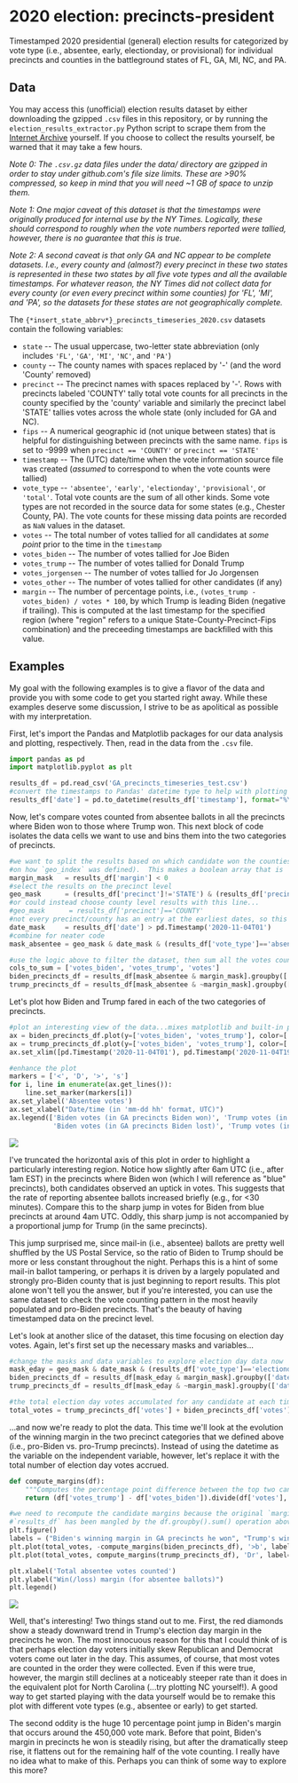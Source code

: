 # 2020 election: precincts-president
Timestamped 2020 presidential (general) election results for categorized by vote type (i.e., absentee, early, electionday, or provisional) for individual precincts and counties in the battleground states of FL, GA, MI, NC, and PA.

## Data

You may access this (unofficial) election results dataset by either downloading the gzipped `.csv` files in this repository, or by running the `election_results_extractor.py` Python script to scrape them from the [Internet Archive](https://web.archive.org) yourself.  If you choose to collect the results yourself, be warned that it may take a few hours.

   *Note 0: The `.csv.gz` data files under the data/ directory are gzipped in order to stay under github.com's file size limits.  These are >90% compressed, so keep in mind that you will need ~1 GB of space to unzip them.*

   *Note 1: One major caveat of this dataset is that the timestamps were originally produced for internal use by the NY Times.  Logically, these should correspond to roughly when the vote numbers reported were tallied, however, there is no guarantee that this is true.*

   *Note 2: A second caveat is that only GA and NC appear to be complete datasets.  I.e., every county and (almost?) every precinct in these two states is represented in these two states by all five vote types and all the available timestamps.  For whatever reason, the NY Times did not collect data for every county (or even every precinct within some counties) for 'FL', 'MI', and 'PA', so the datasets for these states are not geographically complete.*

The `{*insert_state_abbrv*}_precincts_timeseries_2020.csv` datasets contain the following variables:

* `state`             -- The usual uppercase, two-letter state abbreviation (only includes `'FL'`, `'GA'`, `'MI'`, `'NC'`, and `'PA'`)
* `county`            -- The county names with spaces replaced by '-' (and the word 'County' removed)
* `precinct`          -- The precinct names with spaces replaced by '-'.  Rows with precincts labeled 'COUNTY' tally total vote counts for all precincts in the county specified by the 'county' variable and similarly the precinct label 'STATE' tallies votes across the whole state (only included for GA and NC).
* `fips`              -- A numerical geographic id (not unique between states) that is helpful for distinguishing between precincts with the same name.  `fips` is set to -9999 when `precinct == 'COUNTY'` or `precinct == 'STATE'`
* `timestamp`         -- The (UTC) date/time when the vote information source file was created (*assumed* to correspond to when the vote counts were tallied)
* `vote_type`         -- `'absentee'`, `'early'`, `'electionday'`, `'provisional'`, or `'total'`.  Total vote counts are the sum of all other kinds.  Some vote types are not recorded in the source data for some states (e.g., Chester County, PA).  The vote counts for these missing data points are recorded as `NaN` values in the dataset.
* `votes`             -- The total number of votes tallied for all candidates at *some point* prior to the time in the `timestamp`
* `votes_biden`       -- The number of votes tallied for Joe Biden
* `votes_trump`       -- The number of votes tallied for Donald Trump
* `votes_jorgensen`   -- The number of votes tallied for Jo Jorgensen
* `votes_other`       -- The number of votes tallied for other candidates (if any)
* `margin`            -- The number of percentage points, i.e., `(votes_trump - votes_biden) / votes * 100`, by which Trump is leading Biden (negative if trailing).  This is computed at the last timestamp for the specified region (where "region" refers to a unique State-County-Precinct-Fips combination) and the preceeding timestamps are backfilled with this value.

## Examples

My goal with the following examples is to give a flavor of the data and provide you with some code to get you started right away.  While these examples deserve some discussion, I strive to be as apolitical as possible with my interpretation.  

First, let's import the Pandas and Matplotlib packages for our data analysis and plotting, respectively.  Then, read in the data from the `.csv` file.
```python
import pandas as pd
import matplotlib.pyplot as plt

results_df = pd.read_csv('GA_precincts_timeseries_test.csv')
#convert the timestamps to Pandas' datetime type to help with plotting
results_df['date'] = pd.to_datetime(results_df['timestamp'], format="%Y-%m-%dT%H:%M:%S")
```

Now, let's compare votes counted from absentee ballots in all the precincts where Biden won to those where Trump won.  This next block of code isolates the data cells we want to use and bins them into the two categories of precincts.
```python
#we want to split the results based on which candidate won the counties (or precincts depending
#on how `geo_index` was defined).  This makes a boolean array that is `True` where Biden won
margin_mask   = results_df['margin'] < 0
#select the results on the precinct level
geo_mask      = (results_df['precinct']!='STATE') & (results_df['precinct']!='COUNTY')
#or could instead choose county level results with this line...
#geo_mask      = results_df['precinct']=='COUNTY'
#not every precinct/county has an entry at the earliest dates, so this cutoff keeps the comparisons uniform
date_mask     = results_df['date'] > pd.Timestamp('2020-11-04T01')
#combine for neater code
mask_absentee = geo_mask & date_mask & (results_df['vote_type']=='absentee')

#use the logic above to filter the dataset, then sum all the votes counted under each timestamp/datetime
cols_to_sum = ['votes_biden', 'votes_trump', 'votes']
biden_precincts_df = results_df[mask_absentee & margin_mask].groupby(['date'])[cols_to_sum].sum()
trump_precincts_df = results_df[mask_absentee & ~margin_mask].groupby(['date'])[cols_to_sum].sum()
```

Let's plot how Biden and Trump fared in each of the two categories of precincts.
```python
#plot an interesting view of the data...mixes matplotlib and built-in pandas plotting support
ax = biden_precincts_df.plot(y=['votes_biden', 'votes_trump'], color=['b','orange'], ylim=(0, 850000))
ax = trump_precincts_df.plot(y=['votes_biden', 'votes_trump'], color=['c','r'], ylim=(0, 850000), ax=ax)
ax.set_xlim([pd.Timestamp('2020-11-04T01'), pd.Timestamp('2020-11-04T19')])

#enhance the plot
markers = ['<', 'D', '>', 's']
for i, line in enumerate(ax.get_lines()):
    line.set_marker(markers[i])
ax.set_ylabel('Absentee votes')
ax.set_xlabel("Date/time (in 'mm-dd hh' format, UTC)")
ax.legend(['Biden votes (in GA precincts Biden won)', 'Trump votes (in GA precincts Biden won)',
           'Biden votes (in GA precincts Biden lost)', 'Trump votes (in GA precincts Biden lost)'])
```
![](./example_fig1.png)

I've truncated the horizontal axis of this plot in order to highlight a particularly interesting region.  Notice how slightly after 6am UTC (i.e., after 1am EST) in the precincts where Biden won (which I will reference as "blue" precincts), both candidates observed an uptick in votes.  This suggests that the rate of reporting absentee ballots increased briefly (e.g., for <30 minutes).  Compare this to the sharp jump in votes for Biden from blue precincts at around 4am UTC.  Oddly, this sharp jump is not accompanied by a proportional jump for Trump (in the same precincts).  

This jump surprised me, since mail-in (i.e., absentee) ballots are pretty well shuffled by the US Postal Service, so the ratio of Biden to Trump should be more or less constant throughout the night.  Perhaps this is a hint of some mail-in ballot tampering, or perhaps it is driven by a largely populated and strongly pro-Biden county that is just beginning to report results.  This plot alone won't tell you the answer, but if you're interested, you can use the same dataset to check the vote counting pattern in the most heavily populated and pro-Biden precincts.  That's the beauty of having timestamped data on the precinct level.

Let's look at another slice of the dataset, this time focusing on election day votes.  Again, let's first set up the necessary masks and variables...
```python
#change the masks and data variables to explore election day data now
mask_eday = geo_mask & date_mask & (results_df['vote_type']=='electionday')
biden_precincts_df = results_df[mask_eday & margin_mask].groupby(['date'])[cols_to_sum].sum()
trump_precincts_df = results_df[mask_eday & ~margin_mask].groupby(['date'])[cols_to_sum].sum()

#the total election day votes accumulated for any candidate at each timestamp
total_votes = trump_precincts_df['votes'] + biden_precincts_df['votes']
```

...and now we're ready to plot the data.  This time we'll look at the evolution of the winning margin in the two precinct categories that we defined above (i.e., pro-Biden vs. pro-Trump precincts).  Instead of using the datetime as the variable on the independent variable, however, let's replace it with the total number of election day votes accrued.
```python
def compute_margins(df):
    """Computes the percentage point difference between the top two candidates.""" 
    return (df['votes_trump'] - df['votes_biden']).divide(df['votes'], fill_value=1) * 100

#we need to recompute the candidate margins because the original `margin` column in 
#`results_df` has been mangled by the df.groupby().sum() operation above.
plt.figure()
labels = ("Biden's winning margin in GA precincts he won", "Trump's winning margin in GA precincts he won")
plt.plot(total_votes, -compute_margins(biden_precincts_df), '>b', label=labels[0])
plt.plot(total_votes, compute_margins(trump_precincts_df), 'Dr', label=labels[1])

plt.xlabel('Total absentee votes counted')
plt.ylabel("Win(/loss) margin (for absentee ballots)")
plt.legend()
```
![](./example_fig2.png)

Well, that's interesting!  Two things stand out to me.  First, the red diamonds show a steady downward trend in Trump's election day margin in the precincts he won.  The most innocuous reason for this that I could think of is that perhaps election day voters initially skew Republican and Democrat voters come out later in the day.  This assumes, of course, that most votes are counted in the order they were collected.  Even if this were true, however, the margin still declines at a noticeably steeper rate than it does in the equivalent plot for North Carolina (...try plotting NC yourself!).  A good way to get started playing with the data yourself would be to remake this plot with different vote types (e.g., absentee or early) to get started.

The second oddity is the huge 10 percentage point jump in Biden's margin that occurs around the 450,000 vote mark.  Before that point, Biden's margin in precincts he won is steadily rising, but after the dramatically steep rise, it flattens out for the remaining half of the vote counting.  I really have no idea what to make of this.  Perhaps you can think of some way to explore this more?

